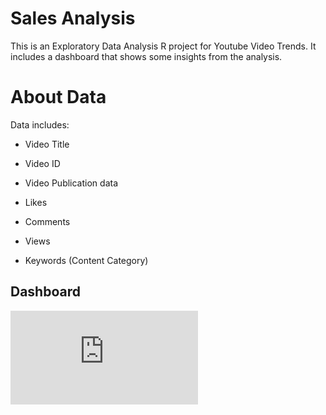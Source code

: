 # Sales Analysis
This is an Exploratory Data Analysis R project for Youtube Video Trends. It includes a dashboard that shows some insights from the analysis.

# About Data
Data includes:
* Video Title

* Video ID

* Video Publication data

* Likes
 
 * Comments
 
 * Views

 * Keywords (Content Category)

## Dashboard
![Dashboard](https://github.com/gowther33/R_Projects/tree/master/YouTube_Trend_Analysis/Dashboard/Dashboard.html)